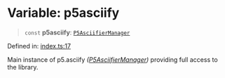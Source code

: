 # Variable: p5asciify

> `const` **p5asciify**: [`P5AsciifierManager`](../classes/P5AsciifierManager.md)

Defined in: [index.ts:17](https://github.com/humanbydefinition/p5.asciify/blob/99d3f6c197a787ee5b4a4d6f65a38a280d95a3bd/src/lib/index.ts#L17)

Main instance of p5.asciify _([P5AsciifierManager](../classes/P5AsciifierManager.md))_ providing full access to the library.
